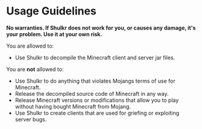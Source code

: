 # Usage Guidelines

**No warranties. If Shulkr does not work for you, or causes any damage, it's
your problem. Use it at your own risk.**

You are allowed to:
- Use Shulkr to decompile the Minecraft client and server jar files.

You are **not** allowed to:
- Use Shulkr to do anything that violates Mojangs terms of use for Minecraft.
- Release the decompiled source code of Minecraft in any way.
- Release Minecraft versions or modifications that allow you to play without having bought Minecraft from Mojang.
- Use Shulkr to create clients that are used for griefing or exploiting server bugs.
